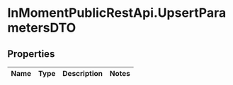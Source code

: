 # InMomentPublicRestApi.UpsertParametersDTO

## Properties

Name | Type | Description | Notes
------------ | ------------- | ------------- | -------------


